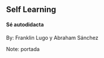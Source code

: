 ## Self Learning
#### Sé autodidacta   

<span class="ponentes">By: Franklin Lugo y Abraham Sánchez<span>

Note: portada